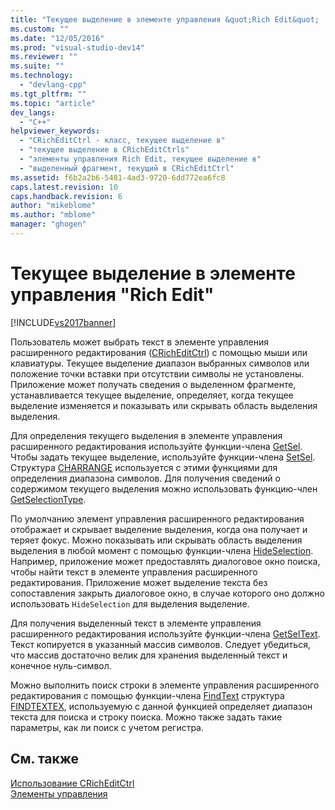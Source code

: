 ```yaml
---
title: "Текущее выделение в элементе управления &quot;Rich Edit&quot; | Microsoft Docs"
ms.custom: ""
ms.date: "12/05/2016"
ms.prod: "visual-studio-dev14"
ms.reviewer: ""
ms.suite: ""
ms.technology: 
  - "devlang-cpp"
ms.tgt_pltfrm: ""
ms.topic: "article"
dev_langs: 
  - "C++"
helpviewer_keywords: 
  - "CRichEditCtrl - класс, текущее выделение в"
  - "текущее выделение в CRichEditCtrls"
  - "элементы управления Rich Edit, текущее выделение в"
  - "выделенный фрагмент, текущий в CRichEditCtrl"
ms.assetid: f6b2a2b6-5481-4ad3-9720-6dd772ea6fc8
caps.latest.revision: 10
caps.handback.revision: 6
author: "mikeblome"
ms.author: "mblome"
manager: "ghogen"
---
```

# Текущее выделение в элементе управления &quot;Rich Edit&quot;
[!INCLUDE[vs2017banner](../assembler/inline/includes/vs2017banner.md)]

Пользователь может выбрать текст в элементе управления расширенного редактирования \([CRichEditCtrl](../Topic/CRichEditCtrl%20Class.md)\) с помощью мыши или клавиатуры.  Текущее выделение диапазон выбранных символов или положение точки вставки при отсутствии символы не установлены.  Приложение может получать сведения о выделенном фрагменте, устанавливается текущее выделение, определяет, когда текущее выделение изменяется и показывать или скрывать область выделения выделения.  
  
 Для определения текущего выделения в элементе управления расширенного редактирования используйте функции\-члена [GetSel](../Topic/CRichEditCtrl::GetSel.md).  Чтобы задать текущее выделение, используйте функции\-члена [SetSel](../Topic/CRichEditCtrl::SetSel.md).  Структура [CHARRANGE](http://msdn.microsoft.com/library/windows/desktop/bb787885) используется с этими функциями для определения диапазона символов.  Для получения сведений о содержимом текущего выделения можно использовать функцию\-член [GetSelectionType](../Topic/CRichEditCtrl::GetSelectionType.md).  
  
 По умолчанию элемент управления расширенного редактирования отображает и скрывает выделение выделения, когда она получает и теряет фокус.  Можно показывать или скрывать область выделения выделения в любой момент с помощью функции\-члена [HideSelection](../Topic/CRichEditCtrl::HideSelection.md).  Например, приложение может предоставлять диалоговое окно поиска, чтобы найти текст в элементе управления расширенного редактирования.  Приложение может выделение текста без сопоставления закрыть диалоговое окно, в случае которого оно должно использовать `HideSelection` для выделения выделение.  
  
 Для получения выделенный текст в элементе управления расширенного редактирования используйте функции\-члена [GetSelText](../Topic/CRichEditCtrl::GetSelText.md).  Текст копируется в указанный массив символов.  Следует убедиться, что массив достаточно велик для хранения выделенный текст и конечное нуль\-символ.  
  
 Можно выполнить поиск строки в элементе управления расширенного редактирования с помощью функции\-члена [FindText](../Topic/CRichEditCtrl::FindText.md) структура [FINDTEXTEX](http://msdn.microsoft.com/library/windows/desktop/bb787909), используемую с данной функцией определяет диапазон текста для поиска и строку поиска.  Можно также задать такие параметры, как ли поиск с учетом регистра.  
  
## См. также  
 [Использование CRichEditCtrl](../mfc/using-cricheditctrl.md)   
 [Элементы управления](../mfc/controls-mfc.md)